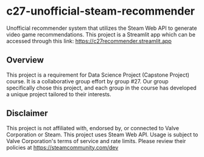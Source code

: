 # c27-unofficial-steam-recommender
Unofficial recommender system that utilizes the Steam Web API to generate video game recommendations. This project is a Streamlit app which can be accessed through this link: https://c27recommender.streamlit.app

## Overview
This project is a requirement for Data Science Project (Capstone Project) course. It is a collaborative group effort by group #27. Our group specifically chose this project, and each group in the course has developed a unique project tailored to their interests.

## Disclaimer
This project is not affiliated with, endorsed by, or connected to Valve Corporation or Steam. This project uses Steam Web API. Usage is subject to Valve Corporation's terms of service and rate limits. Please review their policies at https://steamcommunity.com/dev
